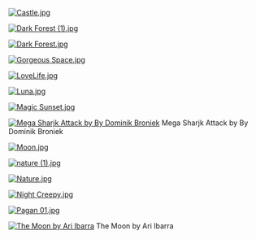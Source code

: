 [![Castle.jpg](Castle.jpg "Castle.jpg")](https://raw.githubusercontent.com/buckmanc/Wallpapers/main/mobile/misc/Castle.jpg)

[![Dark Forest (1).jpg](Dark%20Forest%20(1).jpg "Dark Forest (1).jpg")](https://raw.githubusercontent.com/buckmanc/Wallpapers/main/mobile/misc/Dark%20Forest%20(1).jpg)

[![Dark Forest.jpg](Dark%20Forest.jpg "Dark Forest.jpg")](https://raw.githubusercontent.com/buckmanc/Wallpapers/main/mobile/misc/Dark%20Forest.jpg)

[![Gorgeous Space.jpg](Gorgeous%20Space.jpg "Gorgeous Space.jpg")](https://raw.githubusercontent.com/buckmanc/Wallpapers/main/mobile/misc/Gorgeous%20Space.jpg)

[![LoveLife.jpg](LoveLife.jpg "LoveLife.jpg")](https://raw.githubusercontent.com/buckmanc/Wallpapers/main/mobile/misc/LoveLife.jpg)

[![Luna.jpg](Luna.jpg "Luna.jpg")](https://raw.githubusercontent.com/buckmanc/Wallpapers/main/mobile/misc/Luna.jpg)

[![Magic Sunset.jpg](Magic%20Sunset.jpg "Magic Sunset.jpg")](https://raw.githubusercontent.com/buckmanc/Wallpapers/main/mobile/misc/Magic%20Sunset.jpg)

[![Mega Sharjk Attack by By Dominik Broniek](mega_sharjk_attack_by_by_dominik_broniek.jpg "Mega Sharjk Attack by By Dominik Broniek")](https://raw.githubusercontent.com/buckmanc/Wallpapers/main/mobile/misc/mega_sharjk_attack_by_by_dominik_broniek.jpg)
Mega Sharjk Attack by By Dominik Broniek

[![Moon.jpg](Moon.jpg "Moon.jpg")](https://raw.githubusercontent.com/buckmanc/Wallpapers/main/mobile/misc/Moon.jpg)

[![nature (1).jpg](nature%20(1).jpg "nature (1).jpg")](https://raw.githubusercontent.com/buckmanc/Wallpapers/main/mobile/misc/nature%20(1).jpg)

[![Nature.jpg](Nature.jpg "Nature.jpg")](https://raw.githubusercontent.com/buckmanc/Wallpapers/main/mobile/misc/Nature.jpg)

[![Night Creepy.jpg](Night%20Creepy.jpg "Night Creepy.jpg")](https://raw.githubusercontent.com/buckmanc/Wallpapers/main/mobile/misc/Night%20Creepy.jpg)

[![Pagan 01.jpg](Pagan%2001.jpg "Pagan 01.jpg")](https://raw.githubusercontent.com/buckmanc/Wallpapers/main/mobile/misc/Pagan%2001.jpg)

[![The Moon by Ari Ibarra](the_moon_by_ari_ibarra.jpg "The Moon by Ari Ibarra")](https://raw.githubusercontent.com/buckmanc/Wallpapers/main/mobile/misc/the_moon_by_ari_ibarra.jpg)
The Moon by Ari Ibarra

